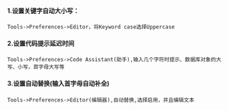 #### 1.设置关键字自动大小写：

~~~
Tools->Preferences->Editor，将Keyword case选择Uppercase
~~~

#### 2.设置代码提示延迟时间

~~~
Tools->Preferences->Code Assistant(助手),输入几个字符时提示、数据库对象的大写、小写，首字母大写等
~~~

#### 3.设置自动替换(输入首字母自动补全)

~~~
Tools->Preferences->Editor(编辑器),自动替换,选择启用，并且编辑文本
~~~

